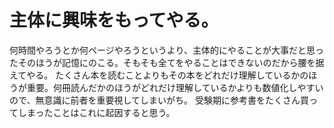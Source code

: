 
# 主体に興味をもってやる。
何時間やろうとか何ページやろうというより、主体的にやることが大事だと思ったそのほうが記憶にのこる。そもそも全てをやることはできないのだから腰を据えてやる。
たくさん本を読むことよりもその本をどれだけ理解しているかのほうが重要。何冊読んだかのほうがどれだけ理解しているかよりも数値化しやすいので、無意識に前者を重要視してしまいがち。
受験期に参考書をたくさん買ってしまったことはこれに起因すると思う。
